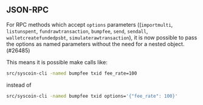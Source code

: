 JSON-RPC
---

For RPC methods which accept `options` parameters ((`importmulti`, `listunspent`, `fundrawtransaction`, `bumpfee`, `send`, `sendall`, `walletcreatefundedpsbt`, `simulaterawtransaction`), it is now possible to pass the options as named parameters without the need for a nested object. (#26485)

This means it is possible make calls like:

```sh
src/syscoin-cli -named bumpfee txid fee_rate=100
```

instead of

```sh
src/syscoin-cli -named bumpfee txid options='{"fee_rate": 100}'
```
